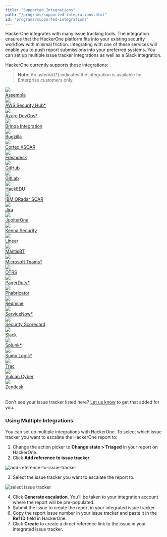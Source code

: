 ```yaml
---
title: "Supported Integrations"
path: "/programs/supported-integrations.html"
id: "programs/supported-integrations"
---
```


HackerOne integrates with many issue tracking tools. The integration ensures that the HackerOne platform fits into your existing security workflow with minimal friction. Integrating with one of these services will enable you to push report submissions into your preferred systems. You can set up multiple issue tracker integrations as well as a Slack integration.

HackerOne currently supports these integrations:

> **Note**: An asterisk(\*\) indicates the integration is available for Enterprise customers only.

<div class="int-button-container">
  <a class="integration-button" href="assembla-integration.html">
    <div class="logo">
      <img src="./images/assembla_logo.png" />
    </div>
    <div class="logo-text">Assembla</div>
  </a>
  <a class="integration-button" href="aws-security-hub-integration.html">
    <div class="logo">
      <img src="./images/aws_security_hub_logo.png" />
    </div>
    <div class="logo-text">AWS Security Hub*</div>
  </a>
  <a class="integration-button" href="azure-devops-integration.html">
    <div class="logo">
      <img src="./images/azure-devops-logo.png" />
    </div>
    <div class="logo-text">Azure DevOps*</div>
  </a>
  <a class="integration-button" href="brinqa-integration.html">
    <div class="logo">
      <img src="./images/brinqa-logo.png" />
    </div>
    <div class="logo-text">Brinqa Integration</div>
  </a>
</div>

<div class="int-button-container">
  <a class="integration-button" href="bugzilla-integration.html">
    <div class="logo">
      <img src="./images/bugzilla_logo.png" />
    </div>
    <div class="logo-text">Bugzilla</div>
  </a>
  <a class="integration-button" href="https://xsoar.pan.dev/docs/reference/integrations/hacker-one">
    <div class="logo">
      <img src="./images/cortex-xsoar-logo.png" />
    </div>
    <div class="logo-text">Cortex XSOAR</div>
  </a>
  <a class="integration-button" href="freshdesk-integration.html">
    <div class="logo">
      <img src="./images/freshdesk_logo.png" />
    </div>
    <div class="logo-text">Freshdesk</div>
  </a>
  <a class="integration-button" href="github-integration.html">
    <div class="logo">
      <img src="./images/github_logo.png" />
    </div>
    <div class="logo-text">GitHub</div>
  </a>
</div>

<div class="int-button-container">
  <a class="integration-button" href="gitlab-integration.html">
    <div class="logo">
      <img src="./images/gitlab_logo2.png" />
    </div>
    <div class="logo-text">GitLab</div>
  </a>
  <a class="integration-button" href="hackedu-integration.html">
    <div class="logo">
      <img src="./images/hackedu_logo.png" />
    </div>
    <div class="logo-text">HackEDU</div>
  </a>
  <a class="integration-button" href="ibm-security-soar.html">
    <div class="logo">
      <img src="./images/ibm_resilient_logo.png" />
    </div>
  <div class="logo-text">IBM QRadar SOAR</div>
  </a>
  <a class="integration-button" href="jira-integration.html">
    <div class="logo">
      <img src="./images/jira_logo.png" />
    </div>
    <div class="logo-text">Jira</div>
  </a>
<div>

<div class="int-button-container">
  <a class="integration-button" href="https://jupiterone.com/features/integrations/hackerone-integration/">
    <div class="logo">
      <img src="./images/jupiter_one_logo.png" />
    </div>
    <div class="logo-text">JupiterOne</div>
  </a>
  <a class="integration-button" href="kenna-security.html">
    <div class="logo">
      <img src="./images/kenna-logo.png" />
    </div>
    <div class="logo-text">Kenna Security</div>
  </a>
  <a class="integration-button" href="linear-integration.html">
    <div class="logo">
      <img src="./images/linear-dark-logo.png" />
    </div>
    <div class="logo-text">Linear</div>
  </a>
  <a class="integration-button" href="mantisbt-integration.html">
    <div class="logo">
      <img src="./images/mantisbt-logo.png" />
    </div>
    <div class="logo-text">MantisBT</div>
  </a>
</div>

<div class="int-button-container">
  <a class="integration-button" href="microsoft-teams.html">
    <div class="logo">
      <img src="./images/microsoft_teams_logo.png" />
    </div>
    <div class="logo-text">Microsoft Teams*</div>
  </a>
  <a class="integration-button" href="otrs-integration.html">
    <div class="logo">
      <img src="./images/otrs_logo.png" />
    </div>
    <div class="logo-text">OTRS</div>
  </a>
  <a class="integration-button" href="pagerduty-integration.html">
    <div class="logo">
      <img src="./images/pagerduty_logo.png" />
    </div>
    <div class="logo-text">PagerDuty*</div>
  </a>
  <a class="integration-button" href="phabricator-integration.html">
    <div class="logo">
      <img src="./images/phabricator_logo.png" />
    </div>
    <div class="logo-text">Phabricator</div>
  </a>
</div>

<div class="int-button-container">
  <a class="integration-button" href="redmine-integration.html">
    <div class="logo">
      <img src="./images/redmine_logo.png" />
    </div>
    <div class="logo-text">Redmine</div>
  </a>
  <a class="integration-button" href="servicenow-integration.html">
    <div class="logo">
      <img src="./images/servicenow_logo.png" />
    </div>
    <div class="logo-text">ServiceNow*</div>
  </a>
  <a class="integration-button" href="https://support.securityscorecard.com/hc/en-us/articles/4403224402459-HackerOne-App">
    <div class="logo">
      <img src="./images/securityscorecard-logo.png" />
    </div>
    <div class="logo-text">Security Scorecard</div>
  </a>
  <a class="integration-button" href="slack-integration.html">
    <div class="logo">
      <img src="./images/slack_logo.png" />
    </div>
    <div class="logo-text">Slack</div>
  </a>
</div>
<div class="int-button-container">
  <a class="integration-button" href="splunk-integration.html">
    <div class="logo">
      <img src="./images/splunk_logo.png" />
    </div>
    <div class="logo-text">Splunk*</div>
  </a>
  <a class="integration-button" href="sumo-logic-integration.html">
    <div class="logo">
      <img src="./images/sumo_logic_logo.png" />
    </div>
    <div class="logo-text">Sumo Logic*</div>
  </a>
  <a class="integration-button" href="trac-integration.html">
    <div class="logo">
      <img src="./images/trac_logo.png" />
    </div>
    <div class="logo-text">Trac</div>
  </a>
  <a class="integration-button" href="https://help.vulcancyber.com/en/articles/4717420-hackerone-connector">
    <div class="logo">
      <img src="./images/vulcan_logo.png" />
    </div>
    <div class="logo-text">Vulcan Cyber</div>
  </a>
</div>

<div class="int-button-container">
  <a class="integration-button" href="zendesk-integration.html">
    <div class="logo">
      <img src="./images/zendesk_logo.png" />
    </div>
    <div class="logo-text">Zendesk</div>
  </a>
</div>

<br>

Don't see your issue tracker listed here? [Let us know](https://support.hackerone.com/hc/en-us/requests/new) to get that added for you.

### Using Multiple Integrations

You can set up multiple integrations with HackerOne. To select which issue tracker you want to escalate the HackerOne report to:

1. Change the action picker to **Change state > Triaged** in your report on HackerOne.
2. Click **Add reference to issue tracker**.

![add-reference-to-issue-tracker](./images/add-integration-reference.png)

3. Select the issue tracker you want to escalate the report to.

![select issue tracker](./images/issue-tracker-reference.png)

4. Click **Generate escalation**. You'll be taken to your integration account where the report will be pre-populated.
5. Submit the issue to create the report in your integrated issue tracker.
6. Copy the report issue number in your issue tracker and paste it in the **Ref ID** field in HackerOne.
7. Click **Create** to create a direct reference link to the issue in your integrated issue tracker.
